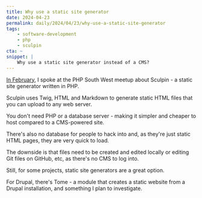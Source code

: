 ```yaml
---
title: Why use a static site generator
date: 2024-04-23
permalink: daily/2024/04/23/why-use-a-static-site-generator
tags:
    - software-development
    - php
    - sculpin
cta: ~
snippet: |
    Why use a static site generator instead of a CMS?
---
```


[In February][yesterday], I spoke at the PHP South West meetup about Sculpin - a static site generator written in PHP.

Sculpin uses Twig, HTML and Markdown to generate static HTML files that you can upload to any web server.

You don't need PHP or a database server - making it simpler and cheaper to host compared to a CMS-powered site.

There's also no database for people to hack into and, as they're just static HTML pages, they are very quick to load.

The downside is that files need to be created and edited locally or editing Git files on GitHub, etc, as there's no CMS to log into.

Still, for some projects, static site generators are a great option.

For Drupal, there's Tome - a module that creates a static website from a Drupal installation, and something I plan to investigate.

[yesterday]: {{site.url}}/archive/2024/04/22/building-websites-with-php-and-sculpin

